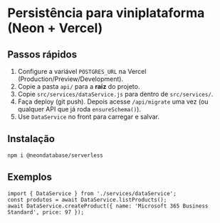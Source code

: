 # Persistência para viniplataforma (Neon + Vercel)

## Passos rápidos
1. Configure a variável `POSTGRES_URL` na Vercel (Production/Preview/Development).
2. Copie a pasta `api/` para a **raiz** do projeto.
3. Copie `src/services/dataService.js` para dentro de `src/services/`.
4. Faça deploy (git push). Depois acesse `/api/migrate` uma vez (ou qualquer API que já roda `ensureSchema()`).
5. Use `DataService` no front para carregar e salvar.

## Instalação
```
npm i @neondatabase/serverless
```

## Exemplos
```
import { DataService } from './services/dataService';
const produtos = await DataService.listProducts();
await DataService.createProduct({ name: 'Microsoft 365 Business Standard', price: 97 });
```